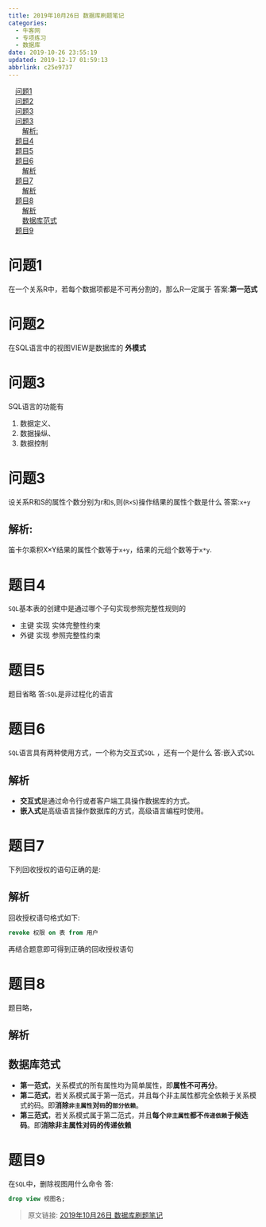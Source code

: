 ```yaml
---
title: 2019年10月26日 数据库刷题笔记
categories: 
  - 牛客网
  - 专项练习
  - 数据库
date: 2019-10-26 23:55:19
updated: 2019-12-17 01:59:13
abbrlink: c25e9737
---
```

<div id='my_toc'><a href="/exam/c25e9737/#问题1" class="header_1">问题1</a>&nbsp;<br><a href="/exam/c25e9737/#问题2" class="header_1">问题2</a>&nbsp;<br><a href="/exam/c25e9737/#问题3" class="header_1">问题3</a>&nbsp;<br><a href="/exam/c25e9737/#问题3" class="header_1">问题3</a>&nbsp;<br><a href="/exam/c25e9737/#解析" class="header_2">解析:</a>&nbsp;<br><a href="/exam/c25e9737/#题目4" class="header_1">题目4</a>&nbsp;<br><a href="/exam/c25e9737/#题目5" class="header_1">题目5</a>&nbsp;<br><a href="/exam/c25e9737/#题目6" class="header_1">题目6</a>&nbsp;<br><a href="/exam/c25e9737/#解析" class="header_2">解析</a>&nbsp;<br><a href="/exam/c25e9737/#题目7" class="header_1">题目7</a>&nbsp;<br><a href="/exam/c25e9737/#解析" class="header_2">解析</a>&nbsp;<br><a href="/exam/c25e9737/#题目8" class="header_1">题目8</a>&nbsp;<br><a href="/exam/c25e9737/#解析" class="header_2">解析</a>&nbsp;<br><a href="/exam/c25e9737/#数据库范式" class="header_2">数据库范式</a>&nbsp;<br><a href="/exam/c25e9737/#题目9" class="header_1">题目9</a>&nbsp;<br></div>
<style>.header_1{margin-left: 1em;}.header_2{margin-left: 2em;}.header_3{margin-left: 3em;}.header_4{margin-left: 4em;}.header_5{margin-left: 5em;}.header_6{margin-left: 6em;}</style>
<!--more-->
<script>if (navigator.platform.search('arm')==-1){document.getElementById('my_toc').style.display = 'none';}var e,p = document.getElementsByTagName('p');while (p.length>0) {e = p[0];e.parentElement.removeChild(e);}</script>

<!--end-->
<!--SSTStart-->
# 问题1
在一个关系R中，若每个数据项都是不可再分割的，那么R一定属于
答案:**第一范式**
# 问题2
在SQL语言中的视图VIEW是数据库的
**外模式**
# 问题3
SQL语言的功能有
1. 数据定义、
2. 数据操纵、
3. 数据控制

# 问题3
设关系R和S的属性个数分别为r和s,则(`R×S`)操作结果的属性个数是什么
答案:`x+y`
## 解析:
笛卡尔乘积X×Y结果的属性个数等于`x+y`，结果的元组个数等于`x*y`.
# 题目4
`SQL`基本表的创建中是通过哪个子句实现参照完整性规则的
- 主键 实现 实体完整性约束
- 外键 实现 参照完整性约束

# 题目5
题目省略
答:`SQL`是非过程化的语言

# 题目6
`SQL`语言具有两种使用方式，一个称为交互式`SQL` ，还有一个是什么
答:嵌入式`SQL`
## 解析
- **交互式**是通过命令行或者客户端工具操作数据库的方式。
- **嵌入式**是高级语言操作数据库的方式，高级语言编程时使用。

# 题目7
下列回收授权的语句正确的是:
## 解析
回收授权语句格式如下:
```sql
revoke 权限 on 表 from 用户
```
再结合题意即可得到正确的回收授权语句

# 题目8
题目略，

## 解析
## 数据库范式
- **第一范式**，关系模式的所有属性均为简单属性，即**属性不可再分**。
- **第二范式**，若关系模式属于第一范式，并且每个非主属性都完全依赖于关系模式的码。即**消除`非主属性`对`码`的`部分依赖`**。
- **第三范式**，若关系模式属于第二范式，并且**每个`非主属性`都不`传递依赖`于候选码**。即**消除非主属性对码的传递依赖**

# 题目9
在`SQL`中，删除视图用什么命令
答:
```sql
drop view 视图名;
```
<!--SSTStop-->
>原文链接: [2019年10月26日 数据库刷题笔记](https://lanlan2017.github.io/blog/c25e9737/)
